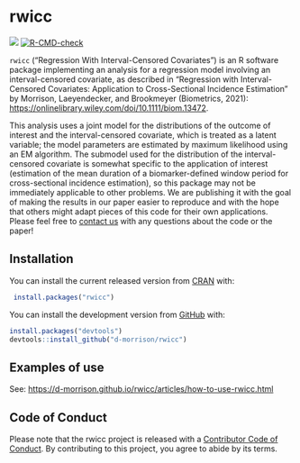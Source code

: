 
<!-- README.md is generated from README.Rmd. Please edit that file -->

# rwicc

<!-- badges: start -->
[![](https://cranlogs.r-pkg.org/badges/rwicc)](https://cran.r-project.org/package=rwicc)
[![R-CMD-check](https://github.com/d-morrison/rwicc/workflows/R-CMD-check/badge.svg)](https://github.com/d-morrison/rwicc/actions)
<!-- badges: end -->

`rwicc` (“Regression With Interval-Censored Covariates”) is an R
software package implementing an analysis for a regression model
involving an interval-censored covariate, as described in “Regression
with Interval-Censored Covariates: Application to Cross-Sectional
Incidence Estimation” by Morrison, Laeyendecker, and Brookmeyer
(Biometrics, 2021):
<https://onlinelibrary.wiley.com/doi/10.1111/biom.13472>.

This analysis uses a joint model for the distributions of the outcome of
interest and the interval-censored covariate, which is treated as a
latent variable; the model parameters are estimated by maximum
likelihood using an EM algorithm. The submodel used for the distribution
of the interval-censored covariate is somewhat specific to the
application of interest (estimation of the mean duration of a
biomarker-defined window period for cross-sectional incidence
estimation), so this package may not be immediately applicable to other
problems. We are publishing it with the goal of making the results in
our paper easier to reproduce and with the hope that others might adapt
pieces of this code for their own applications. Please feel free to
[contact us](mailto:dmorrison01@ucla.edu) with any questions about the
code or the paper!

## Installation

You can install the current released version from [CRAN](https://cran.r-project.org) with:

``` r
 install.packages("rwicc")
```

You can install the development version from
[GitHub](https://github.com/) with:

``` r
install.packages("devtools")
devtools::install_github("d-morrison/rwicc")
```

## Examples of use

See: <https://d-morrison.github.io/rwicc/articles/how-to-use-rwicc.html>

## Code of Conduct

Please note that the rwicc project is released with a [Contributor Code
of Conduct](https://d-morrison.github.io/rwicc/CODE_OF_CONDUCT.html). By
contributing to this project, you agree to abide by its terms.
